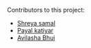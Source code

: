 
Contributors to this project:

- [Shreya samal](https://github.com/shre167)
- [Payal katiyar](https://github.com/payalkatiyar)
- [Avilasha Bhui](https://github.com/AvilashaRocks)


